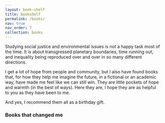 ```yaml
---
layout: book-shelf
title: bookshelf
permalink: /books/
nav: true
nav_order: 7
collection: books
---
```


Studying social justice and environmental issues is not a happy task most of the time. It is about transgressed planetary boundaries, time running out, and inequality being reproduced over and over in so many different directions.

I get a lot of hope from people and community, but I also have found books that, for how they help me imagine the future, in a fictional or an academic way, have made me feel like we can still win. They are little pockets of hope and warmth (in the best of ways). Here they are, I hope they are as helpful to you as they have been to me. 

And yes, I recommend them all as a birthday gift.

### Books that changed me
